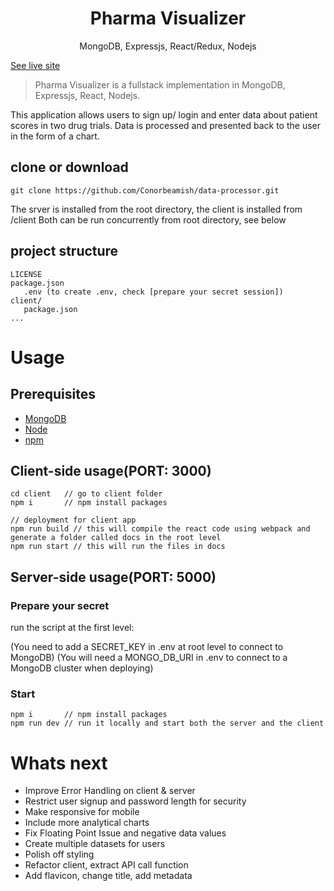 <h1 align="center">
Pharma Visualizer
</h1>
<p align="center">
MongoDB, Expressjs, React/Redux, Nodejs
</p>

[See live site](https://pharma-visualizer.herokuapp.com/)

> Pharma Visualizer is a fullstack implementation in MongoDB, Expressjs, React, Nodejs.

This application allows users to sign up/ login and enter data about patient scores in two drug trials.
Data is processed and presented back to the user in the form of a chart. 

## clone or download
```terminal
git clone https://github.com/Conorbeamish/data-processor.git
```

The srver is installed from the root directory, the client is installed from /client 
Both can be run concurrently from root directory, see below

## project structure
```terminal
LICENSE
package.json
   .env (to create .env, check [prepare your secret session])
client/
   package.json
...
```

# Usage

## Prerequisites
- [MongoDB](https://www.mongodb.com/)
- [Node](https://nodejs.org/en/download/) 
- [npm](https://nodejs.org/en/download/package-manager/)


## Client-side usage(PORT: 3000)
```terminal
cd client   // go to client folder
npm i       // npm install packages

// deployment for client app
npm run build // this will compile the react code using webpack and generate a folder called docs in the root level
npm run start // this will run the files in docs
```

## Server-side usage(PORT: 5000)

### Prepare your secret

run the script at the first level:

(You need to add a SECRET_KEY in .env at root level to connect to MongoDB)
(You will need a MONGO_DB_URI in .env to connect to a MongoDB cluster when deploying)

### Start

```terminal
npm i       // npm install packages
npm run dev // run it locally and start both the server and the client     
```

# Whats next

* Improve Error Handling on client & server 
* Restrict user signup and password length for security
* Make responsive for mobile
* Include more analytical charts
* Fix Floating Point Issue and negative data values
* Create multiple datasets for users 
* Polish off styling
* Refactor client, extract API call function 
* Add flavicon, change title, add metadata
